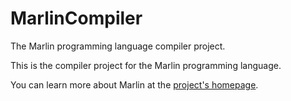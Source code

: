# MarlinCompiler
The Marlin programming language compiler project.

This is the compiler project for the Marlin programming language.

You can learn more about Marlin at the [project's homepage](https://marlinlang.github.io/).